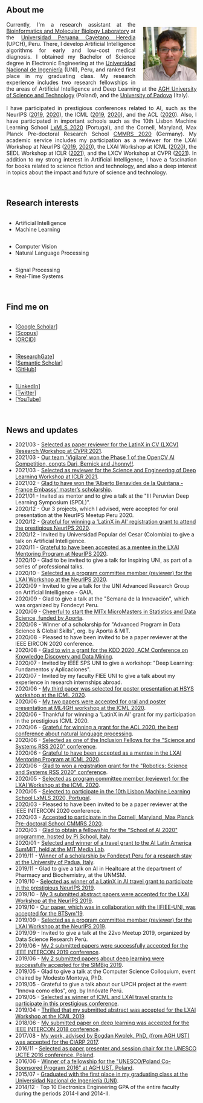 <h2>About me</h2>
<p>
<img style="float: right; margin: 15px 0px 10px 20px;" src="/dennishnf-photo1.jpg" alt="90" width="142" height="142" /> 
<p align="justify" style="text-indent:0"> 
<!-- <img style="float: left; margin: 15px 20px 10px 0px;" src="/dennishnf-photo.jpg" alt="90" width="142" height="142" /> 
<p align="justify" style="text-indent:0"> -->
Currently, I'm a research assistant at the <a target="_blank" href="https://facien.cayetano.edu.pe/investigacion-lid/lista-de-laboratorios-de-investigacion-y-desarrollo/73-bioinformatica">Bioinformatics and Molecular Biology Laboratory</a> at the <a target="_blank" href="https://en.wikipedia.org/wiki/Cayetano_Heredia_University">Universidad Peruana Cayetano Heredia</a> (UPCH), Peru. There, I develop Artificial Intelligence algorithms for early and low-cost medical diagnosis. I obtained my Bachelor of Science degree in Electronic Engineering at the <a target="_blank" href="https://en.wikipedia.org/wiki/National_University_of_Engineering">Universidad Nacional de Ingeniería</a> (UNI), Peru, and ranked first place in my graduating class. My research experience includes two research fellowships in the areas of Artificial Intelligence and Deep Learning at the <a target="_blank" href="https://en.wikipedia.org/wiki/AGH_University_of_Science_and_Technology">AGH University of Science and Technology</a> (Poland), and the <a target="_blank" href="https://en.wikipedia.org/wiki/University_of_Padua">University of Padova</a> (Italy).
<br/>
<br/>
I have participated in prestigious conferences related to AI, such as the NeurIPS (<a target="_blank" href="https://nips.cc/Conferences/2019">2019</a>, <a target="_blank" href="https://neurips.cc/Conferences/2020"> 2020</a>), the ICML (<a target="_blank" href="https://icml.cc/Conferences/2019">2019</a>, <a target="_blank" href="https://icml.cc/Conferences/2020"> 2020</a>), and the ACL (<a target="_blank" href="https://acl2020.org/">2020</a>). Also, I have participated in important schools such as the 10th Lisbon Machine Learning School <a target="_blank" href="http://lxmls.it.pt/2020/">LxMLS 2020</a> (Portugal), and the Cornell, Maryland, Max Planck Pre-doctoral Research School <a target="_blank" href="https://cmmrs.mpi-sws.org/">CMMRS 2020</a> (Germany). My academic service includes my participation as a reviewer for the LXAI Workshop at NeurIPS (<a target="_blank" href="https://www.latinxinai.org/neurips-2019">2019</a>, <a target="_blank" href="https://www.latinxinai.org/neurips-2020">2020</a>), the LXAI Workshop at ICML (<a target="_blank" href="https://www.latinxinai.org/icml-2020">2020</a>), the SEDL Workshop at ICLR (<a target="_blank" href="https://sites.google.com/view/sedl-workshop">2021</a>), and the LXCV Workshop at CVPR (<a target="_blank" href="https://www.latinxinai.org/cvpr-2021-about">2021</a>). In addition to my strong interest in Artificial Intelligence, I have a fascination for books related to science fiction and technology, and also a deep interest in topics about the impact and future of science and technology.
</p>
</p>
<br/>
<h2>Research interests</h2>
<div class="row">
    <div class="column left">
        <p>
        <ul>
        <li>Artificial Intelligence</li>
        <li>Machine Learning</li>
        </ul>
        </p>
    </div>
    <div class="column middle">
    	<p>
        <ul>
        <li>Computer Vision</li>
        <li>Natural Language Processing</li>
        </ul>
        </p>
    </div>
    <div class="column right">
    	<p>
        <ul>
        <li>Signal Processing</li>
        <li>Real-Time Systems</li>
        </ul>
        </p>
    </div>
</div>
<br/>
<h2>Find me on</h2>
<div class="row">
    <div class="column left">
        <p>
        <ul>
        <li>[<a target="_blank" href="https://scholar.google.com/citations?user=QQTBnmMAAAAJ&hl=en">Google Scholar</a>]</li>
        <li>[<a target="_blank" href="https://www.scopus.com/authid/detail.uri?authorId=57200698818">Scopus</a>]</li>
        <li>[<a target="_blank" href="https://orcid.org/0000-0001-5574-6967">ORCID</a>]</li>
        </ul>
        </p>
    </div>
    <div class="column middle">
    	<p>
        <ul>
        <li>[<a target="_blank" href="https://www.researchgate.net/profile/Dennis_Nunez_Fernandez">ResearchGate</a>]</li>
        <li>[<a target="_blank" href="https://www.semanticscholar.org/author/Dennis-N%C3%BA%C3%B1ez-Fern%C3%A1ndez/35318979">Semantic Scholar</a>]</li>
        <li>[<a target="_blank" href="https://www.github.com/dennishnf">GitHub</a>]</li>
        </ul>
        </p>
    </div>
    <div class="column right">
    	<p>
        <ul>
        <li>[<a target="_blank" href="https://www.linkedin.com/in/dennishnf">LinkedIn</a>]</li>
        <li>[<a target="_blank" href="https://twitter.com/dennishnf">Twitter</a>]</li>
        <li>[<a target="_blank" href="https://www.youtube.com/channel/UC-js4NaIhqI7NtVWT2JGHrQ">YouTube</a>]</li>
        </ul>
        </p>
    </div>
</div>
<br/>
<h2>News and updates</h2>
<p>
<ul>
<li>2021/03 - <a href="https://www.latinxinai.org/cvpr-2021-about" target="_blank">Selected as paper reviewer for the LatinX in CV (LXCV) Research Workshop at CVPR 2021</a>.</li>
<li>2021/03 - <a href="https://opencv.org/opencv-ai-competition-2021/" target="_blank">Our team 'Vigilare' won the Phase 1 of the OpenCV AI Competition, congts Dari, Bernick and Jhonny!!</a>.</li>
<li>2021/03 - <a href="https://sites.google.com/view/sedl-workshop" target="_blank">Selected as reviewer for the Science and Engineering of Deep Learning Workshop at ICLR 2021</a>.</li>
<li>2021/02 - <a href="http://www.patronatouni.org.pe/es/resultados-de-beca/item/110-resultado-de-convocatoria-de-beca-alberto-benavides-de-la-quintana-embajada-de-francia-prouni-2021.html" target="_blank">Glad to have won the ‘Alberto Benavides de la Quintana - France Embassy’ master’s scholarship</a>.</li>
<li>2021/01 - Invited as mentor and to give a talk at the "III Peruvian Deep Learning Symposium (SPDL)".</li>
<li>2020/12 - Our 3 projects, which I advised, were accepted for oral presentation at the NeurIPS Meetup Peru 2020.</li>
<li>2020/12 - <a href="https://nips.cc/Conferences/2020" target="_blank">Grateful for winning a 'LatinX in AI' registration grant to attend the prestigious NeurIPS 2020</a>.</li>
<li>2020/12 - Invited by Universidad Popular del Cesar (Colombia) to give a talk on Artificial Intelligence.</li>
<li>2020/11 - <a href="https://www.latinxinai.org/neurips-2020" target="_blank">Grateful to have been accepted as a mentee in the LXAI Mentoring Program at NeurIPS 2020</a>.</li>
<li>2020/10 - Glad to be invited to give a talk for Inspiring UNI, as part of a series of professional talks.</li>
<li>2020/10 - <a href="https://www.latinxinai.org/neurips-2020#nips-org" target="_blank">Selected as a program committee member (reviewer) for the LXAI Workshop at the NeurIPS 2020</a>.</li>
<li>2020/09 - Invited to give a talk for the UNI Advanced Research Group on Artificial Intelligence - GAIA.</li>
<li>2020/09 - Glad to give a talk at the "Semana de la Innovación", which was organized by Fondecyt Peru.</li>
<li>2020/09 - <a href="https://micromasters.mit.edu/ds/" target="_blank">Cheerful to start the MITx MicroMasters in Statistics and Data Science, funded by Aporta</a>.
<li>2020/08 - Winner of a scholarship for "Advanced Program in Data Science & Global Skills", org. by Aporta & MIT.</li>
<li>2020/08 - Pleased to have been invited to be a paper reviewer at the IEEE EIRCON 2020 conference.</li>
<li>2020/08 - <a href="https://www.kdd.org/kdd2020/" target="_blank">Glad to win a grant for the KDD 2020, ACM Conference on Knowledge Discovery and Data Mining</a>.
<li>2020/07 - Invited by IEEE SPS UNI to give a workshop: "Deep Learning: Fundamentos y Aplicaciones".</li>
<li>2020/07 - Invited by my faculty FIEE UNI to give a talk about my experience in research internships abroad.</li>
<li>2020/06 - <a href="https://sites.google.com/view/hsys2020/papers/accepted-papers" target="_blank">My third paper was selected for poster presentation at HSYS workshop at the ICML 2020</a>.</li>
<li>2020/06 - <a href="https://mlforglobalhealth.org/posters-and-spotlights/" target="_blank">My two papers were accepted for oral and poster presentation at ML4GH workshop at the ICML 2020</a>.</li>
<li>2020/06 - Thankful for winning a 'LatinX in AI' grant for my participation in the prestigious ICML 2020.</li>
<li>2020/06 - <a href="https://acl2020.org/" target="_blank">Grateful for winning a grant for the ACL 2020, the best conference about natural language processing</a>.</li>
<li>2020/06 - <a href="https://sites.google.com/view/inclusion-2020/inclusion-fellowsbio#h.kvia409tw9k8" target="_blank">Selected as one of the Inclusion Fellows for the "Science and Systems RSS 2020" conference</a>.</li>
<li>2020/06 - <a href="https://www.latinxinai.org/icml-2020" target="_blank">Grateful to have been accepted as a mentee in the LXAI Mentoring Program at ICML 2020</a>.</li>
<li>2020/06 - <a href="https://roboticsconference.org/2020/" target="_blank">Glad to won a registration grant for the "Robotics: Science and Systems RSS 2020" conference</a>.</li>
<li>2020/05 - <a href="https://www.latinxinai.org/icml-2020#workshop-org" target="_blank">Selected as program committee member (reviewer) for the LXAI Workshop at the ICML 2020</a>.</li>
<li>2020/05 - <a href="http://lxmls.it.pt/2020/" target="_blank">Selected to participate in the 10th Lisbon Machine Learning School LxMLS 2020, Portugal</a>.</li>
<li>2020/03 - Pleased to have been invited to be a paper reviewer at the IEEE INTERCON 2020 conference.</li>
<li>2020/03 - <a href="https://cmmrs.mpi-sws.org/" target="_blank">Accepted to participate in the Cornell, Maryland, Max Planck Pre-doctoral School CMMRS 2020</a>.</li>
<li>2020/03 - <a href="https://picampus-school.com/programme/school-of-ai/" target="_blank">Glad to obtain a fellowship for the "School of AI 2020" programme, hosted by Pi School, Italy</a>.</li>
<li>2020/01 - <a href="http://ailatinsum.mit.edu/" target="_blank">Selected and winner of a travel grant to the AI Latin America SumMIT, held at the MIT Media Lab</a>.</li>
<li>2019/11 - <a href="http://vimp.math.unipd.it/people.html" target="_blank">Winner of a scholarship by Fondecyt Peru for a research stay at the University of Padua, Italy</a>.</li>
<li>2019/11 - Glad to give a talk on AI in Healtcare at the department of Pharmacy and Biochemistry, at the UNMSM.</li>
<li>2019/10 - <a href="https://www.latinxinai.org/neurips-2019" target="_blank">Selected as winner of a LatinX in AI travel grant to participate in the prestigious NeurIPS 2019</a>.</li>
<li>2019/10 - <a href="https://www.latinxinai.org/neurips-2019-presenters" target="_blank">My 3 submitted abstract papers were accepted for the LXAI Workshop at the NeurIPS 2019</a>.</li>
<li>2019/10 - <a href="https://www.springer.com/gp/book/9783030575656" target="_blank">Our paper, which was in collaboration with the IIFIEE-UNI, was accepted for the BTSym'19</a>.</li>
<li>2019/09 - <a href="https://www.latinxinai.org/neurips-2019#nips-org" target="_blank">Selected as a program committee member (reviewer) for the LXAI Workshop at the NeurIPS 2019</a>.</li>
<li>2019/09 - Invited to give a talk at the 22vo Meetup 2019, organized by Data Science Research Perú.</li>
<li>2019/06 - <a href="https://ieeexplore.ieee.org/xpl/conhome/8846111/proceeding" target="_blank">My 2 submitted papers were successfully accepted for the IEEE INTERCON 2019 conference</a>.</li>
<li>2019/06 - <a href="https://simbig.org/SIMBig2019/en/program.html" target="_blank">My 2 submitted papers about deep learning were successfully accepted for the SIMBig 2019</a>.</li>
<li>2019/05 - Glad to give a talk at the Computer Science Colloquium, event chaired by Modesto Montoya, PhD.</li>
<li>2019/05 - Grateful to give a talk about our UPCH project at the event: "Innova como ellos", org. by Innóvate Perú.</li>
<li>2019/05 - <a href="https://icml.cc/Conferences/2019" target="_blank">Selected as winner of ICML and LXAI travel grants to participate in this prestigious conference</a>.</li>
<li>2019/04 - <a href="https://www.latinxinai.org/icml-2019-presenters" target="_blank">Thrilled that my submitted abstract was accepted for the LXAI Workshop at the ICML 2019</a>.</li>
<li>2018/06 - <a href="https://ieeexplore.ieee.org/xpl/conhome/8484861/proceeding" target="_blank">My submitted paper on deep learning was accepted for the IEEE INTERCON 2018 conference</a>.</li>
<li>2017/08 - <a href="https://dblp.org/db/conf/ciarp/ciarp2017.html" target="_blank">My work, advised by Bogdan Kwolek, PhD, (from AGH UST) was accepted for the CIARP 2017</a>.</li>
<li>2016/11 - <a href="http://www.unesco.agh.edu.pl/fileadmin/default/templates/css/j/unesco/system/program_UCTE_2016_v12_2016_12_06x.pdf" target="_blank">Selected as paper presenter and session chair for the UNESCO UCTE 2016 conference, Poland</a>.</li>
<li>2016/06 - <a href="http://www.unesco.agh.edu.pl/en/" target="_blank">Winner of a fellowship for the "UNESCO/Poland Co-Sponsored Program 2016" at AGH UST, Poland</a>.</li>
<li>2015/07 - <a href="https://www.uni.edu.pe/" target="_blank">Graduated with the first place in my graduating class at the Universidad Nacional de Ingeniería (UNI)</a>.</li>
<li>2014/12 - Top 10 Electronics Engineering GPA of the entire faculty during the periods 2014-I and 2014-II.</li>
</ul>
</p>
